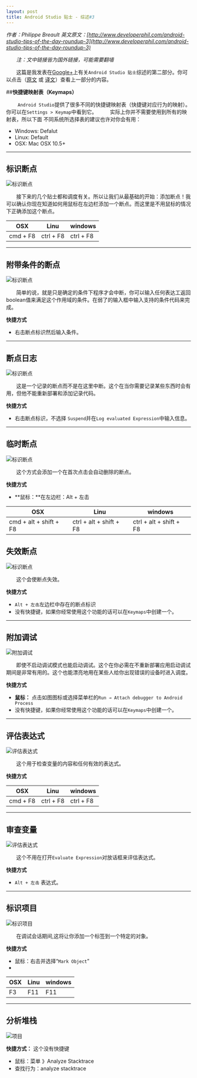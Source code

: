 ```yaml
---
layout: post
title: Android Studio 贴士 - 综述#3
---
```

*作者：Philippe Breault  英文原文：[http://www.developerphil.com/android-studio-tips-of-the-day-roundup-3](http://www.developerphil.com/android-studio-tips-of-the-day-roundup-3)*

*&#160;&#160;&#160;&#160;&#160;&#160;&#160;注：文中链接皆为国外链接，可能需要翻墙*

&#160;&#160;&#160;&#160;&#160;&#160;&#160;这篇是我发表在[Google+](https://plus.google.com/+PhilippeBreault/)上有关`Android Studio 贴士`综述的第二部分。你可以点击（[原文](http://www.developerphil.com/android-studio-tips-of-the-day-roundup-1/) 或 [译文](http://jackie880823.github.io/2015/12/26/Android%20Studio%20Tips%20Of%20the%20Day%20-%20Roundup%20%231/)）查看上一部分的内容。


##**快捷键映射表（Keymaps）**

&#160;&#160;&#160;&#160;&#160;&#160;&#160;&#160;`Android Studio`提供了很多不同的快捷键映射表（快捷键对应行为的映射）。你可以在`Settings > Keymap`中看到它。
&#160;&#160;&#160;&#160;&#160;&#160;&#160;&#160;实际上你并不需要使用到所有的映射表，所以下面
不同系统所选择表的建议也许对你会有用：

* Windows: Defalut
* Linux: Default
* OSX: Mac OSX 10.5+

---

## **标识断点**

![标识断点](https://github.com/Jackie880823/Jackie880823.github.io/blob/master/img/android-studio-tips-of-the-day-roundup-3/21-togglebreakpoints.gif?raw=true)

&#160;&#160;&#160;&#160;&#160;&#160;&#160;接下来的几个贴士都和调度有关。所以让我们从最基础的开始：添加断点！我可以确认你现在知道如何用鼠标在左边栏添加一个断点。而这里是不用鼠标的情况下正确添加这个断点。

|    OSX   |    Linu   |  windows  |
|----------|-----------|-----------|
| cmd + F8 | ctrl + F8 | ctrl + F8 |

---

## **附带条件的断点**

![标识断点](https://github.com/Jackie880823/Jackie880823.github.io/blob/master/img/android-studio-tips-of-the-day-roundup-3/22-conditionalbreakpoint.gif?raw=true)

&#160;&#160;&#160;&#160;&#160;&#160;&#160;简单的说，就是只是确定的条件下程序才会中断，你可以输入任何表达工返回boolean值来满足这个作用域的条件。在弱了的输入框中输入支持的条件代码来完成。

**快捷方式**

* 右击断点标识然后输入条件。

---

## **断点日志**

![标识断点](https://github.com/Jackie880823/Jackie880823.github.io/blob/master/img/android-studio-tips-of-the-day-roundup-3/23-loggingbreakpoints.gif?raw=true)

&#160;&#160;&#160;&#160;&#160;&#160;&#160;这是一个记录的断点而不是在这里中断。这个在当你需要记录某些东西时会有用，但他不能重新部署和添加记录代码。

**快捷方式**

* 右击断点标识，不选择 `Suspend`并在`Log evaluated Expression`中输入信息。

---

## **临时断点**

![标识断点](https://github.com/Jackie880823/Jackie880823.github.io/blob/master/img/android-studio-tips-of-the-day-roundup-3/24-temporarybreakpoints.gif?raw=true)

&#160;&#160;&#160;&#160;&#160;&#160;&#160;这个方式会添加一个在首次点击会自动删除的断点。

**快捷方式**

* **鼠标：**在左边栏：Alt + 左击

|           OSX          |           Linu          |         windows         |
|------------------------|-------------------------|-------------------------|
| cmd + alt + shift + F8 | ctrl + alt + shift + F8 | ctrl + alt + shift + F8 |

## **失效断点**

![标识断点](https://github.com/Jackie880823/Jackie880823.github.io/blob/master/img/android-studio-tips-of-the-day-roundup-3/25-disablebreakpoint.gif?raw=true)

&#160;&#160;&#160;&#160;&#160;&#160;&#160;这个会使断点失效。

**快捷方式**

* `Alt + 左击`左边栏中存在的断点标识
* 没有快捷键，如果你经常使用这个功能的话可以在`Keymaps`中创建一个。

---

## **附加调试**

![附加调试](https://github.com/Jackie880823/Jackie880823.github.io/blob/master/img/android-studio-tips-of-the-day-roundup-3/26-attachdebugger.gif?raw=true)

&#160;&#160;&#160;&#160;&#160;&#160;&#160;即使不启动调试模式也能启动调试。这个在你必需在不重新部署应用启动调试期间是非常有用的。这个也能漂亮地用在某些人给你出现错误的设备时进入调度。

**快捷方式**

* **鼠标：** 点击如图图标或选择菜单栏的`Run → Attach debugger to Android Process`
* 没有快捷键，如果你经常使用这个功能的话可以在`Keymaps`中创建一个。

---

## **评估表达式**

![评估表达式](https://github.com/Jackie880823/Jackie880823.github.io/blob/master/img/android-studio-tips-of-the-day-roundup-3/27-evaluateexpression.gif?raw=true)

&#160;&#160;&#160;&#160;&#160;&#160;&#160;这个用于检查变量的内容和任何有效的表达式。

**快捷方式**

|    OSX   |    Linu   |  windows  |
|----------|-----------|-----------|
| cmd + F8 | ctrl + F8 | ctrl + F8 |

---

## **审查变量**

![评估表达式](https://github.com/Jackie880823/Jackie880823.github.io/blob/master/img/android-studio-tips-of-the-day-roundup-3/28-mouse_evaluate_expression.gif?raw=true)

&#160;&#160;&#160;&#160;&#160;&#160;&#160;这个不用在打开`Evaluate Expression`对放话框来评估表达式。

**快捷方式**

* `Alt + 左击` 表达式。

---

## **标识项目**

![标识项目](https://github.com/Jackie880823/Jackie880823.github.io/blob/master/img/android-studio-tips-of-the-day-roundup-3/29-markobject.gif?raw=true)

&#160;&#160;&#160;&#160;&#160;&#160;&#160;在调试会话期间,这将让你添加一个标签到一个特定的对象。

**快捷方式**

* 鼠标：右击并选择“`Mark Object`”
*
| OSX | Linu|windows|
|-----|-----|-------|
|  F3 | F11 |  F11  |

---

## **分析堆栈**

![项目](https://github.com/Jackie880823/Jackie880823.github.io/blob/master/img/android-studio-tips-of-the-day-roundup-3/30-analyzestacktrace.gif?raw=true)

**快捷方式：** 这个没有快捷键

* 鼠标：菜单 》Analyze Stacktrace
* 查找行为：analyze stacktrace































